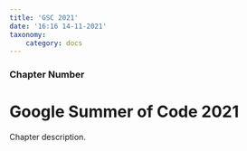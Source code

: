 ```yaml
---
title: 'GSC 2021'
date: '16:16 14-11-2021'
taxonomy:
    category: docs
---
```


### Chapter Number

# Google Summer of Code 2021

Chapter description.